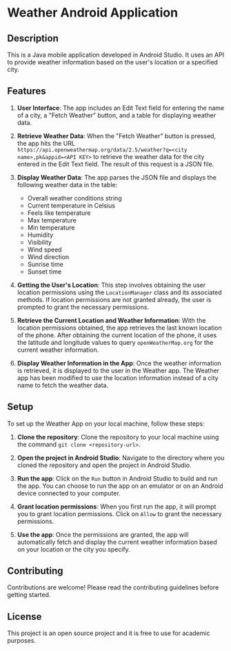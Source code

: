 # Weather Android Application

## Description

This is a Java mobile application developed in Android Studio. It uses an API to provide weather information based on the user's location or a specified city.

## Features

1. **User Interface**: The app includes an Edit Text field for entering the name of a city, a "Fetch Weather" button, and a table for displaying weather data.

2. **Retrieve Weather Data**: When the "Fetch Weather" button is pressed, the app hits the URL `https://api.openweathermap.org/data/2.5/weather?q=<city name>,pk&appid=<API KEY>` to retrieve the weather data for the city entered in the Edit Text field. The result of this request is a JSON file.

3. **Display Weather Data**: The app parses the JSON file and displays the following weather data in the table:
    - Overall weather conditions string
    - Current temperature in Celsius
    - Feels like temperature
    - Max temperature
    - Min temperature
    - Humidity
    - Visibility
    - Wind speed
    - Wind direction
    - Sunrise time
    - Sunset time

4. **Getting the User's Location**: This step involves obtaining the user location permissions using the `LocationManager` class and its associated methods. If location permissions are not granted already, the user is prompted to grant the necessary permissions.

5. **Retrieve the Current Location and Weather Information**: With the location permissions obtained, the app retrieves the last known location of the phone. After obtaining the current location of the phone, it uses the latitude and longitude values to query `openWeatherMap.org` for the current weather information.

6. **Display Weather Information in the App**: Once the weather information is retrieved, it is displayed to the user in the Weather app. The Weather app has been modified to use the location information instead of a city name to fetch the weather data.

## Setup

To set up the Weather App on your local machine, follow these steps:

1. **Clone the repository**: Clone the repository to your local machine using the command `git clone <repository-url>`.

2. **Open the project in Android Studio**: Navigate to the directory where you cloned the repository and open the project in Android Studio.

3. **Run the app**: Click on the `Run` button in Android Studio to build and run the app. You can choose to run the app on an emulator or on an Android device connected to your computer.

4. **Grant location permissions**: When you first run the app, it will prompt you to grant location permissions. Click on `Allow` to grant the necessary permissions.

5. **Use the app**: Once the permissions are granted, the app will automatically fetch and display the current weather information based on your location or the city you specify.

## Contributing

Contributions are welcome! Please read the contributing guidelines before getting started.

## License

This project is an open source project and it is free to use for academic purposes. 
